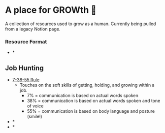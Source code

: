 # A place for GROWth 🧠
A collection of resources used to grow as a human. Currently being pulled from a legacy Notion page.

### Resource Format
* []()
    * 

## Job Hunting
* [7-38-55 Rule](https://www.youtube.com/shorts/FXx7hpuFNzI)
    * Touches on the soft skills of getting, holding, and growing within a job.
        * 7% = communication is based on actual words spoken
        * 38% = communication is based on actual words spoken and tone of voice
        * 55% = communication is based on body language and posture (smile!)
* []()
    * 
* []()
    * 

